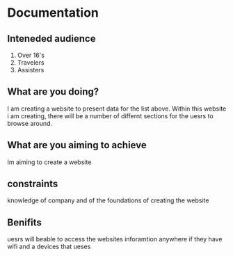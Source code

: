 # Documentation
## Inteneded audience 

1. Over 16's
2. Travelers
3. Assisters 

## What are you doing?

I am creating a website to present data for the list above. Within this website i am creating, there will be a number of differnt sections for the uesrs to browse around.  

## What are you aiming to achieve

Im aiming to create a website

## constraints

knowledge of company and of the foundations of creating the website 

## Benifits

uesrs will beable to access the websites inforamtion anywhere if they have wifi and a devices that ueses 


